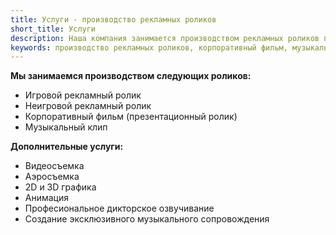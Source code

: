 ```yaml
---
title: Услуги - производство рекламных роликов
short_title: Услуги
description: Наша компания занимается производством рекламных роликов по всему Краснодарскому краю
keywords: производство рекламных роликов, корпоративный фильм, музыкальный клип
---
```



**Мы занимаемся производством следующих роликов:**

* Игровой рекламный ролик
* Неигровой рекламный ролик
* Корпоративный фильм (презентационный ролик)
* Музыкальный клип

**Дополнительные услуги:**

* Видеосъемка
* Аэросъемка
* 2D и 3D графика
* Анимация
* Професиональное дикторское озвучивание
* Создание эксклюзивного музыкального сопровождения
